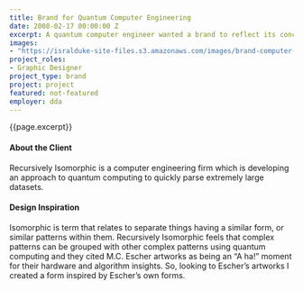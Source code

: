 ```yaml
---
title: Brand for Quantum Computer Engineering
date: 2008-02-17 00:00:00 Z
excerpt: A quantum computer engineer wanted a brand to reflect its conceptual model for computer engineering.
images:
- "https://isralduke-site-files.s3.amazonaws.com/images/brand-computer-engineering-designed-isral-duke.jpg"
project_roles:
- Graphic Designer
project_type: brand
project: project
featured: not-featured
employer: dda
---
```

<p class="lead">{{page.excerpt}}</p>

#### About the Client

Recursively Isomorphic is a computer engineering firm which is developing an approach to quantum computing to quickly parse extremely large datasets.

#### Design Inspiration

Isomorphic is term that relates to separate things having a similar form, or similar patterns within them. Recursively Isomorphic feels that complex patterns can be grouped with other complex patterns using quantum computing and they cited M.C. Escher artworks as being an “A ha!” moment for their hardware and algorithm insights. So, looking to Escher’s artworks I created a form inspired by Escher’s own forms.